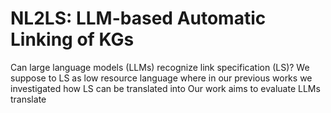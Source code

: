# NL2LS: LLM-based Automatic Linking of KGs

Can large language models (LLMs) recognize link specification (LS)? We suppose to LS as low resource language where in our previous works we investigated how LS can be translated into 
Our work aims to evaluate LLMs translate  